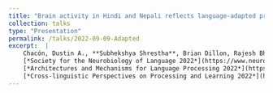 ```yaml
---
title: "Brain activity in Hindi and Nepali reflects language-adapted processing strategies"
collection: talks
type: "Presentation"
permalink: /talks/2022-09-09-Adapted
excerpt:  |
    Chacón, Dustin A., **Subhekshya Shrestha**, Brian Dillon, Rajesh Bhatt, Diogo Almeida, Alec Marantz.<br />
    [*Society for the Neurobiology of Language 2022*](https://www.neurolang.org/2022/)<br />
    [*Architectures and Mechanisms for Language Processing 2022*](https://amlap2022.york.ac.uk)<br />
    [*Cross-linguistic Perspectives on Processing and Learning 2022*](https://www.comparativelinguistics.uzh.ch/en/events/x-ppl2022.html)
---
```


